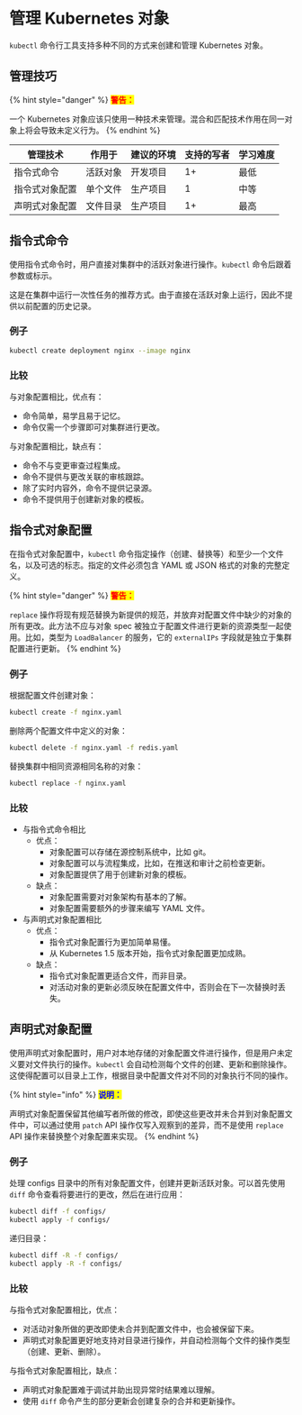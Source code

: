 # 管理 Kubernetes 对象

`kubectl` 命令行工具支持多种不同的方式来创建和管理 Kubernetes 对象。

## 管理技巧

{% hint style="danger" %}
<mark style="color:red;">**警告：**</mark>

一个 Kubernetes 对象应该只使用一种技术来管理。混合和匹配技术作用在同一对象上将会导致未定义行为。
{% endhint %}

| **管理技术**    | **作用于**  | **建议的环境** | **支持的写者** | **学习难度** |
| ------- | ---- | ----- | ----- | ---- |
| 指令式命令   | 活跃对象 | 开发项目  | 1+    | 最低   |
| 指令式对象配置 | 单个文件 | 生产项目  | 1     | 中等   |
| 声明式对象配置 | 文件目录 | 生产项目  | 1+    | 最高   |

## 指令式命令

使用指令式命令时，用户直接对集群中的活跃对象进行操作。`kubectl` 命令后跟着参数或标示。

这是在集群中运行一次性任务的推荐方式。由于直接在活跃对象上运行，因此不提供以前配置的历史记录。

### 例子

```bash
kubectl create deployment nginx --image nginx
```

### 比较

与对象配置相比，优点有：

* 命令简单，易学且易于记忆。
* 命令仅需一个步骤即可对集群进行更改。

与对象配置相比，缺点有：

* 命令不与变更审查过程集成。
* 命令不提供与更改关联的审核跟踪。
* 除了实时内容外，命令不提供记录源。
* 命令不提供用于创建新对象的模板。

## 指令式对象配置

在指令式对象配置中，`kubectl` 命令指定操作（创建、替换等）和至少一个文件名，以及可选的标志。指定的文件必须包含 YAML 或 JSON 格式的对象的完整定义。

{% hint style="danger" %}
<mark style="color:red;">**警告：**</mark>

`replace` 操作将现有规范替换为新提供的规范，并放弃对配置文件中缺少的对象的所有更改。此方法不应与对象 spec 被独立于配置文件进行更新的资源类型一起使用。比如，类型为 `LoadBalancer` 的服务，它的 `externalIPs` 字段就是独立于集群配置进行更新。
{% endhint %}

### 例子

根据配置文件创建对象：

```bash
kubectl create -f nginx.yaml
```

删除两个配置文件中定义的对象：

```bash
kubectl delete -f nginx.yaml -f redis.yaml
```

替换集群中相同资源相同名称的对象：

```bash
kubectl replace -f nginx.yaml
```

### 比较

* 与指令式命令相比
  * 优点：
    * 对象配置可以存储在源控制系统中，比如 git。
    * 对象配置可以与流程集成，比如，在推送和审计之前检查更新。
    * 对象配置提供了用于创建新对象的模板。
  * 缺点：
    * 对象配置需要对对象架构有基本的了解。
    * 对象配置需要额外的步骤来编写 YAML 文件。
* 与声明式对象配置相比
  * 优点：
    * 指令式对象配置行为更加简单易懂。
    * 从 Kubernetes 1.5 版本开始，指令式对象配置更加成熟。
  * 缺点：
    * 指令式对象配置更适合文件，而非目录。
    * 对活动对象的更新必须反映在配置文件中，否则会在下一次替换时丢失。

## 声明式对象配置

使用声明式对象配置时，用户对本地存储的对象配置文件进行操作，但是用户未定义要对文件执行的操作。`kubectl` 会自动检测每个文件的创建、更新和删除操作。这使得配置可以目录上工作，根据目录中配置文件对不同的对象执行不同的操作。

{% hint style="info" %}
<mark style="color:blue;">**说明：**</mark>

声明式对象配置保留其他编写者所做的修改，即使这些更改并未合并到对象配置文件中，可以通过使用 `patch` API 操作仅写入观察到的差异，而不是使用 `replace` API 操作来替换整个对象配置来实现。
{% endhint %}

### 例子

处理 configs 目录中的所有对象配置文件，创建并更新活跃对象。可以首先使用 `diff` 命令查看将要进行的更改，然后在进行应用：

```bash
kubectl diff -f configs/
kubectl apply -f configs/
```

递归目录：

```bash
kubectl diff -R -f configs/
kubectl apply -R -f configs/
```

### 比较

与指令式对象配置相比，优点：

* 对活动对象所做的更改即使未合并到配置文件中，也会被保留下来。
* 声明式对象配置更好地支持对目录进行操作，并自动检测每个文件的操作类型（创建、更新、删除）。

与指令式对象配置相比，缺点：

* 声明式对象配置难于调试并助出现异常时结果难以理解。
* 使用 `diff` 命令产生的部分更新会创建复杂的合并和更新操作。
